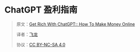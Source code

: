# ChatGPT 盈利指南

> 原文：[Get Rich With ChatGPT:: How To Make Money Online](https://annas-archive.org/md5/6488bf71b6eb001249d50fdef00921ac)
> 
> 译者：[飞龙](https://github.com/wizardforcel)
> 
> 协议：[CC BY-NC-SA 4.0](https://creativecommons.org/licenses/by-nc-sa/4.0/)